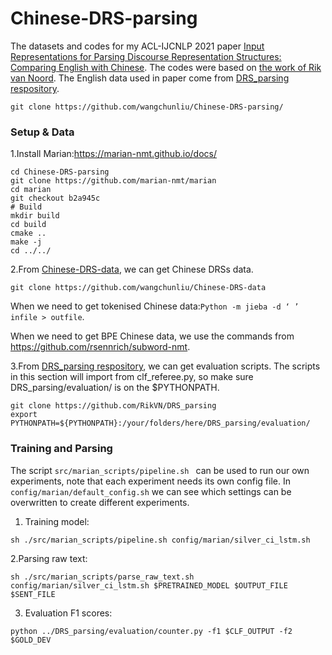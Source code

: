 # Chinese-DRS-parsing

The datasets and codes for my ACL-IJCNLP 2021 paper [Input Representations for Parsing Discourse Representation Structures: Comparing English with Chinese](). 
The codes were based on [the work of Rik van Noord](https://github.com/RikVN/Neural_DRS).
The English data used in paper come from [DRS_parsing respository](https://github.com/RikVN/DRS_parsing).

```
git clone https://github.com/wangchunliu/Chinese-DRS-parsing/
```

### Setup & Data

1.Install Marian:https://marian-nmt.github.io/docs/

```
cd Chinese-DRS-parsing
git clone https://github.com/marian-nmt/marian
cd marian
git checkout b2a945c
# Build
mkdir build
cd build
cmake ..
make -j
cd ../../
```

2.From [Chinese-DRS-data](https://github.com/wangchunliu/Chinese-DRS-data), we can get Chinese DRSs data.

```
git clone https://github.com/wangchunliu/Chinese-DRS-data
```

When we need to get tokenised Chinese data:`Python -m jieba -d ‘ ’  infile > outfile`.

When we need to get BPE Chinese data, we use the commands from https://github.com/rsennrich/subword-nmt.


3.From [DRS_parsing respository](https://github.com/RikVN/DRS_parsing), we can get evaluation scripts. 
The scripts in this section will import from clf_referee.py, so make sure DRS_parsing/evaluation/ is on the $PYTHONPATH.

```
git clone https://github.com/RikVN/DRS_parsing
export PYTHONPATH=${PYTHONPATH}:/your/folders/here/DRS_parsing/evaluation/
```

### Training and Parsing

The script ``src/marian_scripts/pipeline.sh `` can be used to run our own experiments, note that each experiment needs its own config file.
In `` config/marian/default_config.sh `` we can see which settings can be overwritten to create different experiments.

1. Training model:
```
sh ./src/marian_scripts/pipeline.sh config/marian/silver_ci_lstm.sh 
```

2.Parsing raw text:
```
sh ./src/marian_scripts/parse_raw_text.sh config/marian/silver_ci_lstm.sh $PRETRAINED_MODEL $OUTPUT_FILE $SENT_FILE 
```

3. Evaluation F1 scores:
```
python ../DRS_parsing/evaluation/counter.py -f1 $CLF_OUTPUT -f2 $GOLD_DEV
```
